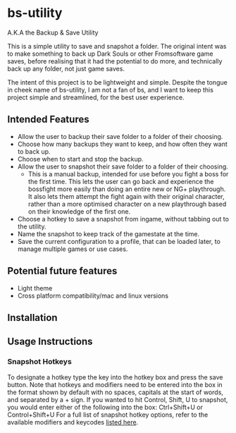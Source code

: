 # bs-utility
A.K.A the Backup & Save Utility

This is a simple utility to save and snapshot a folder. The original intent was to make something to back up Dark Souls or other Fromsoftware game saves, before realising that it had the potential to do more, and technically back up any folder, not just game saves.

The intent of this project is to be lightweight and simple. Despite the tongue in cheek name of bs-utility, I am not a fan of bs, and I want to keep this project simple and streamlined, for the best user experience.

## Intended Features

- Allow the user to backup their save folder to a folder of their choosing.
- Choose how many backups they want to keep, and how often they want to back up.
- Choose when to start and stop the backup.
- Allow the user to snapshot their save folder to a folder of their choosing.
  - This is a manual backup, intended for use before you fight a boss for the first time. This lets the user can go back and experience the bossfight more easily than doing an entire new or NG+ playthrough. It also lets them attempt the fight again with their original character, rather than a more optimised character on a new playthrough based on their knowledge of the first one.
- Choose a hotkey to save a snapshot from ingame, without tabbing out to the utility.
- Name the snapshot to keep track of the gamestate at the time.
- Save the current configuration to a profile, that can be loaded later, to manage multiple games or use cases.

## Potential future features
- Light theme
- Cross platform compatibility/mac and linux versions

## Installation

## Usage Instructions

### Snapshot Hotkeys
To designate a hotkey type the key into the hotkey box and press the save button. Note that hotkeys and modifiers need to be entered into the box in the format shown by default with no spaces, capitals at the start of words, and separated by a + sign. If you wanted to hit Control, Shift, U to snapshot, you would enter either of the following into the box: Ctrl+Shift+U or Control+Shift+U
For a full list of snapshot hotkey options, refer to the available modifiers and keycodes [listed here](https://www.electronjs.org/docs/latest/api/accelerator).
